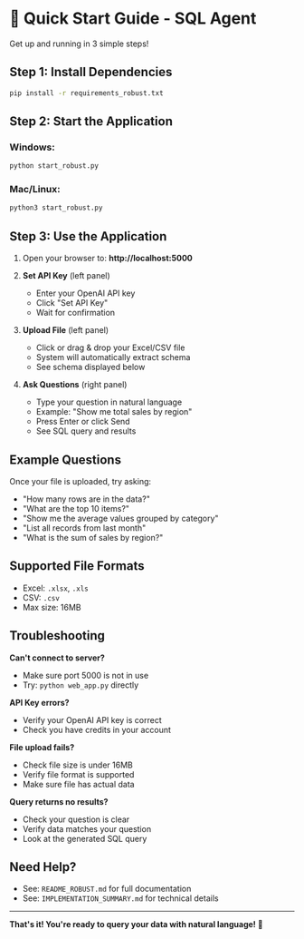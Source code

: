 # 🚀 Quick Start Guide - SQL Agent

Get up and running in 3 simple steps!

## Step 1: Install Dependencies

```bash
pip install -r requirements_robust.txt
```

## Step 2: Start the Application

### Windows:
```bash
python start_robust.py
```

### Mac/Linux:
```bash
python3 start_robust.py
```

## Step 3: Use the Application

1. Open your browser to: **http://localhost:5000**

2. **Set API Key** (left panel)
   - Enter your OpenAI API key
   - Click "Set API Key"
   - Wait for confirmation

3. **Upload File** (left panel)
   - Click or drag & drop your Excel/CSV file
   - System will automatically extract schema
   - See schema displayed below

4. **Ask Questions** (right panel)
   - Type your question in natural language
   - Example: "Show me total sales by region"
   - Press Enter or click Send
   - See SQL query and results

## Example Questions

Once your file is uploaded, try asking:

- "How many rows are in the data?"
- "What are the top 10 items?"
- "Show me the average values grouped by category"
- "List all records from last month"
- "What is the sum of sales by region?"

## Supported File Formats

- Excel: `.xlsx`, `.xls`
- CSV: `.csv`
- Max size: 16MB

## Troubleshooting

**Can't connect to server?**
- Make sure port 5000 is not in use
- Try: `python web_app.py` directly

**API Key errors?**
- Verify your OpenAI API key is correct
- Check you have credits in your account

**File upload fails?**
- Check file size is under 16MB
- Verify file format is supported
- Make sure file has actual data

**Query returns no results?**
- Check your question is clear
- Verify data matches your question
- Look at the generated SQL query

## Need Help?

- See: `README_ROBUST.md` for full documentation
- See: `IMPLEMENTATION_SUMMARY.md` for technical details

---

**That's it! You're ready to query your data with natural language! 🎉**

